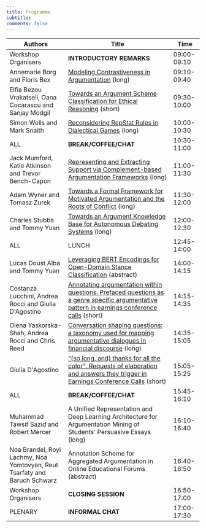 ```yaml
---
title: Programme 
subtitle: 
comments: false
---
```


<!--We'll publish a full timetable of events and links to papers CMNA'22 closer to the event.-->

<!--
* Register to attend for free on the day via [Eventbrite](https://www.eventbrite.com/e/cmna-xxi-the-21st-workshop-on-computational-models-of-natural-argument-tickets-160894310213).
* CMNA 21 will use Zoom for meeting participants. We'll distribute links to registered delegates prior to the meeting.
* [CMNA 2021 Proceedings](http://ceur-ws.org/Vol-2937/) are now available published through CEUR Workshop Proceedings.
* Note that all times are in British Summer Time (GMT +1). You can use [this link](https://www.timeanddate.com/worldclock/fixedtime.html?msg=CMNA+2021&iso=20210902T15&p1=136&ah=2&am=30) to double check the time in your own timezone for the sessions.
* The closing seminar is part of the Ethics of Argumentation seminar series. We'll post a link to join that event to the eventbrite registered participants information in due time.
-->


<!--# Session #1 (Thursday September 2nd, 15:00-17:30 BST)-->

|  Authors | Title  | Time  |
|----------|---|---|
| Workshop Organisers | **INTRODUCTORY REMARKS** | 09:00-09:10 |
| Annemarie Borg and Floris Bex | [Modeling Contrastiveness in Argumentation](/cmna22/assets/papers/4029-Borg_Bex.pdf) (long)  | 09:10-09:40  | 
| Elfia Bezou Vrakatseli, Oana Cocarascu and Sanjay Modgil | [Towards an Argument Scheme Classification for Ethical Reasoning](/cmna22/assets/papers/0939-Bezou-Vrakatseli_Cocarascu_Modgil.pdf)  (short)  | 09:30-10:00 |
| Simon Wells and Mark Snaith | [Reconsidering RepStat Rules in Dialectical Games](/cmna22/assets/papers/4987-Wells_Snaith.pdf) (long) | 10:00-10:30 |
| ALL | **BREAK/COFFEE/CHAT** | 10:30-11:00 | 
| Jack Mumford, Katie Atkinson and Trevor Bench-Capon | [Representing and Extracting Support via Complement-based Argumentation Frameworks](/cmna22/assets/papers/4791-Mumford_Atkinson_Bench-Capon.pdf) (long) | 11:00-11:30 |
| Adam Wyner and Tomasz Zurek | [Towards a Formal Framework for Motivated Argumentation and the Roots of Conflict](/cmna22/assets/papers/8410-Zurek_Wyner.pdf) (long) | 11:30-12:00 |
| Charles Stubbs and Tommy Yuan | [Towards an Argument Knowledge Base for Autonomous Debating Systems](/cmna22/assets/papers/0273-Stubbs_Yuan.pdf) (long) | 12:00-12:30 |
| ALL | LUNCH | 12:45-14:00 |
| Lucas Doust Alba and Tommy Yuan | [Leveraging BERT Encodings for Open-Domain Stance Classification](/cmna22/assets/papers/Alba-Yuan.pdf) (abstract) | 14:00-14:15 |
| Costanza Lucchini, Andrea Rocci and Giulia D'Agostino | [Annotating argumentation within questions.  Prefaced questions as a genre specific argumentative pattern in earnings conference calls](/cmna22/assets/papers/6602-DAgostino.pdf) (short) | 14:15-14:35 |
| Olena Yaskorska-Shah, Andrea Rocci and Chris Reed | [Conversation shaping questions: a taxonomy used for mapping argumentative dialogues in financial discourse](/cmna22/assets/papers/9555-Yaskorska-Shah_Rocci_Reed.pdf) (long) | 14:35-15:05 |
| Giulia D'Agostino | [“(so long, and) thanks for all the color”.  Requests of elaboration and answers they trigger in Earnings Conference Calls](/cmna22/assets/papers/6602-DAgostino.pdf) (short)| 15:05-15:25 |
| ALL | **BREAK/COFFEE/CHAT** | 15:45-16:10 |
| Muhammad Tawsif Sazid and Robert Mercer | A Unified Representation and Deep Learning Architecture for Argumentation Mining of Students' Persuasive Essays (long) | 16:10-16:40 |
| Noa Brandel, Royi Lachmy, Noa Yomtovyan, Reut Tsarfaty and Baruch Schwarz | Annotation Scheme for Aggregated Argumentation in Online Educational Forums (abstract) | 16:40-16:50 |
| Workshop Organisers | **CLOSING SESSION** | 16:50-17:00 |
| PLENARY | **INFORMAL CHAT** | 17:00-17:30 |


<!--
# Invited Speaker (13:45-14:30 CET)

**Title:** The Dynamics of Knowledge: Argumentation and Belief Revision

**Speaker:** Guillermo R. Simari, Universidad Nacional del Sur

**Abstract:** The exploration of the relationships between belief revision and computational argumentation has led to significant contributions for both areas; several techniques employed in belief revision are being studied to formalize the dynamics of argumentation frameworks and the capabilities of the argumentation-based defeasible reasoning are being used to define belief change operators. By briefly considering the fundamental ideas of both areas it is possible to examine some of the mutually beneficial cross-application in different proposals that model reasoning mechanisms that combine contributions from the two domains.
-->


<!--
# Session #2 (Friday September 3rd 15:00-17:30 BST)


|  Authors | Title  | Time  |
|----------|---|---|
| | **Introductory Remarks** | 15:00-15:15 |
| Elena Musi, Rudi Palmieri, Chiara Mercuri, Alessandro Giudici, Neil Maiden, Charlotte Hardman and Rita Borgo  | [What makes you fupy (‘food’ + ‘happy’)? Leveraging strategic maneuvering to build food coaching apps](http://ceur-ws.org/Vol-2937/paper4.pdf) | 15:15-15:45 | 
| Lars Malmqvist, Tommy Yuan and Peter Nightingale.  | [Improving Misinformation Detection in Tweets with Abstract Argumentation](http://ceur-ws.org/Vol-2937/paper5.pdf) | 15:45-16:15 | 
| | **BREAK/COFFEE/CHAT** | 16:15-16:30 |
| Jack Mumford, Katie Atkinson and Trevor Bench-Capon | [Machine Learning and Legal Argument](http://ceur-ws.org/Vol-2937/paper6.pdf) | 16:30-17:00 |
| Nancy Green and Joshua Crotts | [A First Experiment Using ILP for Argument Mining](http://ceur-ws.org/Vol-2937/paper7.pdf) | 17:00-17:30 |
| | **Closing Remarks** | 17:30-17:35 |
| | **INFORMAL CHAT** | 17:35-18:00 |

# Closing Seminar (18:00-19:00 BST)

This year we've coordinated with the [interdisciplinary monthly online speaker series on the ethics of argumentation](https://argumentethics2021.wixsite.com/argumentationethics) for the closing seminar. We'll share the link to that seminar to all CMNA delegates and invite them to join that event immediately after the close of CMNA'21.

**Title:** Sources of Opinion: The Community of Knowledge and How to Take Advantage of Outsourcing

**Speaker:** [Steven A. Sloman](https://vivo.brown.edu/display/ssloman), [Brown University](https://www.brown.edu/)

**Abstract:** People have some crazy opinions. Generally, these are the opinions that we disagree with. The standard view in both academia and the wider culture is that people have such opinions due to knowledge deficits; they are lacking information. On this view, providing information and critical reasoning skills is the best way to get opinions to converge, because they’ll converge to the truth. There is already strong reason to doubt this deficit model. I provide more in the form of evidence that knowledge is unrelated to attitudes about issues. In contrast, a person’s ideology influences both their attitudes and their sense of understanding. A competitor to the deficit model, the cultural cognition view, explains the effect of ideology on attitudes, but does not address the sense of understanding. I follow the cultural cognition view in proposing that people outsource much of their reasoning to their communities; I add that it is the resulting sense of understanding that mediates their attitudes. This community of knowledge suggests that people outsource most of their reasoning. I show how this fact can be deployed to bring evidence to bear on policy.

-->

